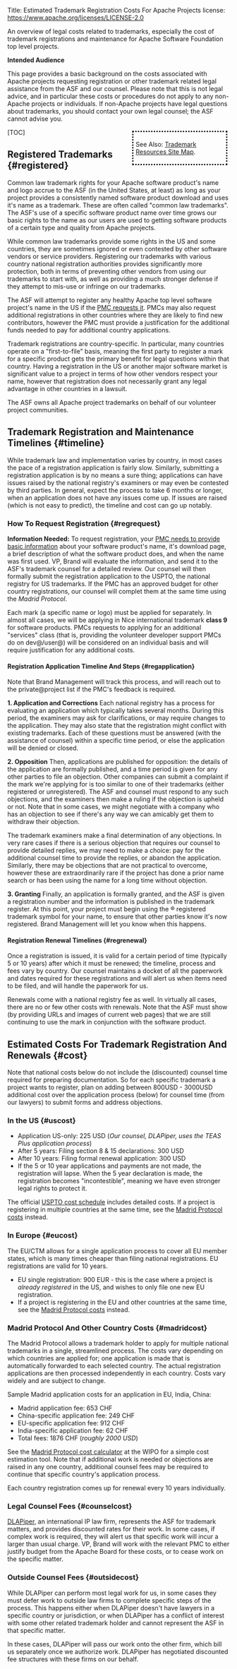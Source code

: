 Title: Estimated Trademark Registration Costs For Apache Projects
license: https://www.apache.org/licenses/LICENSE-2.0



An overview of legal costs related to trademarks, especially the cost of trademark registrations and maintenance for Apache Software Foundation top level projects.

**Intended Audience**

This page provides a basic background on the costs associated with Apache projects requesting registration or other trademark related legal assistance from the ASF and our counsel.  Please note that this is not legal advice, and in particular these costs or procedures do not apply to any non-Apache projects or individuals.  If non-Apache projects have legal questions about trademarks, you should contact your own legal counsel; the ASF cannot advise you.

<div class=".pull-right" style="float:right; border-style:dotted; width:200px; padding:5px; margin:5px">

See Also: [Trademark Resources Site Map](/foundation/marks/resources).

</div>

[TOC]

## Registered Trademarks  {#registered}

Common law trademark rights for your Apache software product's name and logo accrue to the ASF (in the United States, at least) as long as your project provides a consistently named software product download and uses it's name as a trademark.  These are often called "common law trademarks".  The ASF's use of a specific software product name over time grows our basic rights to the name as our users are used to getting software products of a certain type and quality from Apache projects.

While common law trademarks provide some rights in the US and some countries, they are sometimes ignored or even contested by other software vendors or service providers.  Registering our trademarks with various country national registration authorities provides significantly more protection, both in terms of preventing other vendors from using our trademarks to start with, as well as providing a much stronger defense if they attempt to mis-use or infringe on our trademarks.

The ASF will attempt to register any healthy Apache top level software project's name in the US if the [PMC requests it](/foundation/marks/register#request).  PMCs may also request additional registrations in other countries where they are likely to find new contributors, however the PMC must provide a justification for the additional funds needed to pay for additional country applications.

Trademark registrations are country-specific.  In particular, many countries operate on a "first-to-file" basis, meaning the first party to register a mark for a specific product gets the primary benefit for legal questions within that country.  Having a registration in the US or another major software market is significant value to a project in terms of how other vendors respect your name, however that registration does not necessarily grant any legal advantage in other countries in a lawsuit.

The ASF owns all Apache project trademarks on behalf of our volunteer project communities.

## Trademark Registration and Maintenance Timelines  {#timeline}

While trademark law and implementation varies by country, in most cases the pace of a registration application is fairly slow.  Similarly, submitting a registration application is by no means a sure thing; applications can have issues raised by the national registry's examiners or may even be contested by third parties.  In general, expect the process to take 6 months or longer, when an application does not have any issues come up.  If issues are raised (which is not easy to predict), the timeline and cost can go up notably.

### How To Request Registration  {#regrequest}

**Information Needed:** To request registration, your [PMC needs to provide basic information](/foundation/marks/register#register) about your software product's name, it's download page, a brief description of what the software product does, and when the name was first used.  VP, Brand will evaluate the information, and send it to the ASF's trademark counsel for a detailed review.  Our counsel will then formally submit the registration application to the USPTO, the national registry for US trademarks.  If the PMC has an approved budget for other country registrations, our counsel will complet them at the same time using the *Madrid Protocol*.

Each mark (a specific name or logo) must be applied for separately.  In almost all cases, we will be applying in Nice international trademark **class 9** for software products.  PMCs requests to applying for an additional "services" class (that is, providing the volunteer developer support PMCs do on dev@/user@) will be considered on an individual basis and will require justification for any additional costs. 

#### Registration Application Timeline And Steps  {#regapplication}

Note that Brand Management will track this process, and will reach out to the private@project list if the PMC's feedback is required.

**1. Application and Corrections** Each national registry has a process for evaluating an application which typically takes several months.  During this period, the examiners may ask for clarifications, or may require changes to the application.  They may also state that the registration might conflict with existing trademarks.  Each of these questions must be answered (with the assistance of counsel) within a specific time period, or else the application will be denied or closed.

**2. Opposition** Then, applications are published for opposition: the details of the application are formally published, and a time period is given for any other parties to file an objection.  Other companies can submit a complaint if the mark we're applying for is too similar to one of their trademarks (either registered or unregistered).  The ASF and counsel must respond to any such objections, and the examiners then make a ruling if the objection is upheld or not.  Note that in some cases, we might negotiate with a company who has an objection to see if there's any way we can amicably get them to withdraw their objection.

The trademark examiners make a final determination of any objections.  In very rare cases if there is a serious objection that requires our counsel to provide detailed replies, we may need to make a choice: pay for the additional counsel time to provide the replies, or abandon the application.  Similarly, there may be objections that are not practical to overcome, however these are extraordinarily rare if the project has done a prior name search or has been using the name for a long time without objection.

**3. Granting** Finally, an application is formally granted, and the ASF is given a registration number and the information is published in the trademark register.  At this point, your project must begin using the ® registered trademark symbol for your name, to ensure that other parties know it's now registered.  Brand Management will let you know when this happens.

#### Registration Renewal Timelines  {#regrenewal}

Once a registration is issued, it is valid for a certain period of time (typically 5 or 10 years) after which it must be renewed; the timeline, process and fees vary by country.  Our counsel maintains a docket of all the paperwork and dates required for these registrations and will alert us when items need to be filed, and will handle the paperwork for us.  

Renewals come with a national registry fee as well.  In virtually all cases, there are no or few other costs with renewals.  Note that the ASF must show (by providing URLs and images of current web pages) that we are still continuing to use the mark in conjunction with the software product.

## Estimated Costs For Trademark Registration And Renewals  {#cost}

Note that national costs below do not include the (discounted) counsel time required for preparing 
documentation.  So for each specific trademark a project wants to register, plan on adding between 800USD - 3000USD additional cost 
over the application process (below) for counsel time (from our lawyers) to submit forms and address objections.

### In the US  {#uscost}

* Application US-only: 225 USD (*Our counsel, DLAPiper, uses the TEAS Plus application process*)
* After 5 years: Filing section 8 & 15 declarations: 300 USD
* After 10 years: Filing formal renewal application: 300 USD
* If the 5 or 10 year applications and payments are not made, the registration will lapse.  When the 5 year declaration is made, the registration becomes "incontestible", meaning we have even stronger legal rights to protect it.

The official [USPTO cost schedule](http://www.uspto.gov/learning-and-resources/fees-and-payment/uspto-fee-schedule#TM%20Process%20Fee) includes detailed costs.  If a project is registering in multiple countries at the same time, see the [Madrid Protocol costs](#madridcosts) instead.

### In Europe  {#eucost}

The EU/CTM allows for a single application process to cover all EU member states, which is many times cheaper than filing national registrations.  EU registrations are valid for 10 years.

* EU single registration: 900 EUR - this is the case where a project is *already registered* in the US, and wishes to only file one new EU registration.
* If a project is registering in the EU and other countries at the same time, see the [Madrid Protocol costs](#madridcosts) instead.


### Madrid Protocol And Other Country Costs  {#madridcost}

The Madrid Protocol allows a trademark holder to apply for multiple national trademarks in a single, streamlined process.  The costs vary depending on which countries are applied for; one application is made that is automatically forwarded to each selected country.  The actual registration applications are then processed independently in each country.  Costs vary widely and are subject to change.

Sample Madrid application costs for an application in EU, India, China:

* Madrid application fee: 653 CHF
* China-specific application fee: 249 CHF
* EU-specific application fee: 912 CHF
* India-specific application fee: 62 CHF
* Total fees:  1876 CHF (*roughly 2000 USD*)
 
See the [Madrid Protocol cost calculator](http://www.wipo.int/madrid/en/fees/calculator.jsp) at the WIPO for a simple cost estimation tool.  Note that if additional work is needed or objections are raised in any one country, additional counsel fees may be required to continue that specific country's application process.

Each country registration comes up for renewal every 10 years individually.

### Legal Counsel Fees  {#counselcost}

[DLAPiper](https://www.dlapiper.com/), an international IP law firm, represents the ASF for trademark matters, and provides discounted rates for their work.  In some cases, if complex work is required, they will alert us that specific work will incur a larger than usual charge.  VP, Brand will work with the relevant PMC to either justify budget from the Apache Board for these costs, or to cease work on the specific matter.

### Outside Counsel Fees  {#outsidecost}
While DLAPiper can perform most legal work for us, in some cases they must defer work to outside law firms to complete specific steps of the process.  This happens either when DLAPiper doesn't have lawyers in a specific country or jurisdiction, or when DLAPiper has a conflict of interest with some other related trademark holder and cannot represent the ASF in that specific matter.

In these cases, DLAPiper will pass our work onto the other firm, which bill us separately once we authorize work.  DLAPiper has negotiated discounted fee structures with these firms on our behalf.
